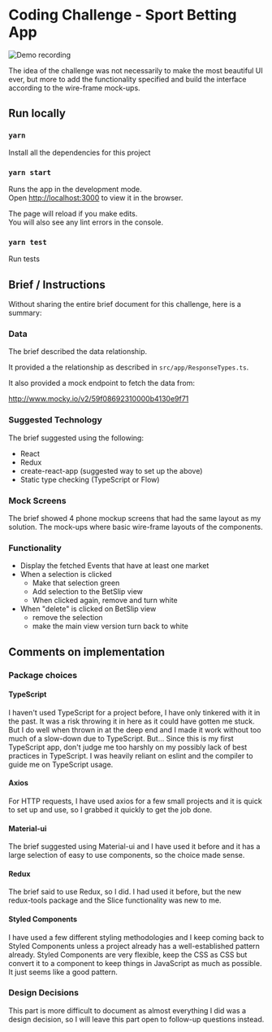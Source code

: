 # Coding Challenge - Sport Betting App

![Demo recording](https://github.com/jaydlawrence/coding-test-sports-betting-app/blob/master/public/demo.gif?raw=true)

The idea of the challenge was not necessarily to make the most beautiful UI ever, but more to add the functionality specified and build the interface according to the wire-frame mock-ups.

## Run locally

### `yarn`

Install all the dependencies for this project

### `yarn start`

Runs the app in the development mode.<br />
Open [http://localhost:3000](http://localhost:3000) to view it in the browser.

The page will reload if you make edits.<br />
You will also see any lint errors in the console.

### `yarn test`

Run tests


## Brief / Instructions

Without sharing the entire brief document for this challenge, here is a summary:

### Data

The brief described the data relationship.

It provided a the relationship as described in `src/app/ResponseTypes.ts`.

It also provided a mock endpoint to fetch the data from:

http://www.mocky.io/v2/59f08692310000b4130e9f71

### Suggested Technology

The brief suggested using the following:

- React
- Redux
- create-react-app (suggested way to set up the above)
- Static type checking (TypeScript or Flow)

### Mock Screens

The brief showed 4 phone mockup screens that had the same layout as my solution.
The mock-ups where basic wire-frame layouts of the components.

### Functionality

- Display the fetched Events that have at least one market
- When a selection is clicked
  - Make that selection green
  - Add selection to the BetSlip view
  - When clicked again, remove and turn white
- When "delete" is clicked on BetSlip view
  - remove the selection
  - make the main view version turn back to white

## Comments on implementation

### Package choices

#### TypeScript

I haven't used TypeScript for a project before, I have only tinkered with it in the past.
It was a risk throwing it in here as it could have gotten me stuck.
But I do well when thrown in at the deep end and I made it work without too much of a slow-down due to TypeScript.
But... Since this is my first TypeScript app, don't judge me too harshly on my possibly lack of best practices in TypeScript.
I was heavily reliant on eslint and the compiler to guide me on TypeScript usage.

#### Axios

For HTTP requests, I have used axios for a few small projects and it is quick to set up and use, so I grabbed it quickly to get the job done.

#### Material-ui

The brief suggested using Material-ui and I have used it before and it has a large selection of easy to use components, so the choice made sense.

#### Redux

The brief said to use Redux, so I did.
I had used it before, but the new redux-tools package and the Slice functionality was new to me.

#### Styled Components

I have used a few different styling methodologies and I keep coming back to Styled Components unless a project already has a well-established pattern already.
Styled Components are very flexible, keep the CSS as CSS but convert it to a component to keep things in JavaScript as much as possible.
It just seems like a good pattern.


### Design Decisions

This part is more difficult to document as almost everything I did was a design decision, so I will leave this part open to follow-up questions instead.
